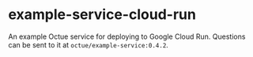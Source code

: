 # example-service-cloud-run

An example Octue service for deploying to Google Cloud Run. Questions can be sent to it at
`octue/example-service:0.4.2`.
